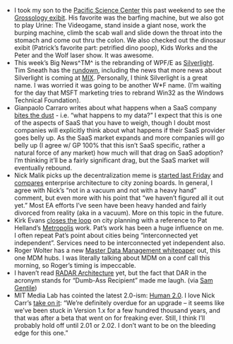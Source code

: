 -   I took my son to the [Pacific Science Center](http://pacsci.org/)
    this past weekend to see the [Grossology
    exibit](http://www.pacsci.org/grossology/). His favorite was the
    barfing machine, but we also got to play Urine: The Videogame, stand
    inside a giant nose, work the burping machine, climb the scab wall
    and slide down the throat into the stomach and come out thru the
    colon. We also checked out the dinosaur exibit (Patrick’s favorite
    part: petrified dino poop), Kids Works and the Peter and the Wolf
    laser show. It was awesome.
-   This week’s Big News^TM^ is the rebranding of WPF/E as
    [Silverlight](http://www.microsoft.com/silverlight). Tim Sneath has
    the
    [rundown](http://blogs.msdn.com/tims/archive/2007/04/15/introducing-microsoft-silverlight.aspx),
    including the news that more news about Silverlight is coming at
    [MIX](http://www.visitmix.com/). Personally, I think Silverlight is
    a great name. I was worried it was going to be another W\*F name.
    (I’m waiting for the day that MSFT marketing tries to rebrand Win32
    as the Windows Technical Foundation).
-   Gianpaolo Carraro writes about what happens when a SaaS company
    [bites the
    dust](http://blogs.msdn.com/gianpaolo/archive/2007/04/15/saas-company-biting-the-dust-and-idea-for-a-new-startup-i-think.aspx) -
    i.e. “what happens to my data?” I expect that this is one of the
    aspects of SaaS that you have to weigh, though I doubt most
    companies will explicitly think about what happens if their SaaS
    provider goes belly up. As the SaaS market expands and more
    companies will go belly up (I agree w/ GP 100% that this isn’t SaaS
    specific, rather a natural force of any market) how much will that
    drag on SaaS adoption? I’m thinking it’ll be a fairly significant
    drag, but the SaaS market will eventually rebound.
-   Nick Malik picks up the decentralization meme is [started last
    Friday](http://devhawk.net/2007/04/13/morning-coffee-63/) and
    [compares](http://blogs.msdn.com/nickmalik/archive/2007/04/14/is-central-planning-impossible.aspx)
    enterprise architecture to city zoning boards. In general, I agree
    with Nick’s “not in a vacuum and not with a heavy hand” comment, but
    even more with his point that “we haven’t figured all it out yet.”
    Most EA efforts I’ve seen have been heavy handed and fairly divorced
    from reality (aka in a vacuum). More on this topic in the future.
-   Kirk Evans [closes the
    loop](http://blogs.msdn.com/kaevans/archive/2007/04/16/solution-architect-vs-enterprise-architect-central-planning.aspx)
    on city planning with a reference to Pat Helland’s
    [Metropolis](http://msdn2.microsoft.com/en-us/library/aa480026.aspx)
    work. Pat’s work has been a huge influence on me. I often repeat
    Pat’s point about cities being “interconnected yet independent”.
    Services need to be interconnected yet independent also.
-   Roger Wolter has a new [Master Data Management
    whitepaper](http://msdn2.microsoft.com/en-us/architecture/bb410798.aspx)
    out, this one MDM hubs. I was literally talking about MDM on a conf
    call this morning, so Roger’s timing is impeccable.
-   I haven’t read [RADAR
    Architecture](http://pragdave.pragprog.com/pragdave/2007/03/the_radar_archi.html)
    yet, but the fact that DAR in the acronym stands for “Dumb-Ass
    Recipient” made me laugh. (via [Sam
    Gentile](http://codebetter.com/blogs/sam.gentile/archive/2007/04/15/New-and-Notable-157.aspx))
-   MIT Media Lab has cointed the latest 2.0-ism: [Human
    2.0](http://h20.media.mit.edu/). I love Nick Carr’s [take on
    it](http://www.roughtype.com/archives/2007/04/mit_announces_h.php):
    “We’re definitely overdue for an upgrade – it seems like we’ve been
    stuck in Version 1.x for a few hundred thousand years, and that was
    after a beta that went on for freaking ever. Still, I think I’ll
    probably hold off until 2.01 or 2.02. I don’t want to be on the
    bleeding edge for this one.”

